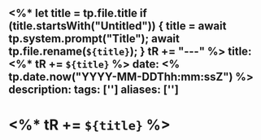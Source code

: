 <%*
  let title = tp.file.title
  if (title.startsWith("Untitled")) {
    title = await tp.system.prompt("Title");
    await tp.file.rename(`${title}`);
  } 
  tR += "---"
%>
title:  <%* tR += `${title}` %>
date: <% tp.date.now("YYYY-MM-DDThh:mm:ssZ") %>
description: 
tags: ['']
aliases: ['']
---
# <%* tR += `${title}` %>